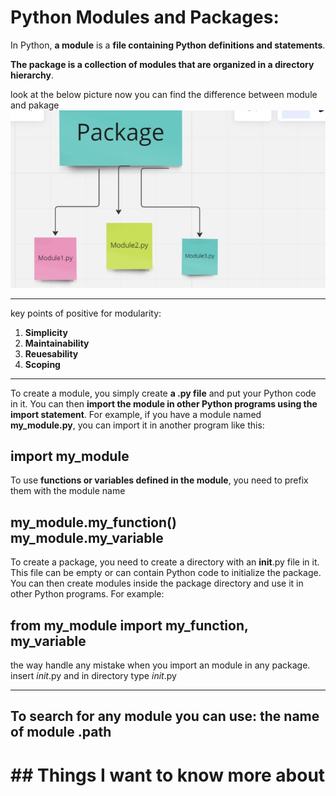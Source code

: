 # Python Modules and Packages:

In Python, **a module** is a **file containing Python definitions and statements**.

 **The package is a collection of modules that are organized in a directory hierarchy**.

look at the below picture 
now you can find the difference between module and pakage
![](module.jpg)
*******
key points of positive for modularity:
1. **Simplicity**
2. **Maintainability**
3. **Reuesability**
4. **Scoping**


****
To create a module, you simply create **a .py file** and put your Python code in it. You can then **import the module in other Python programs using the import statement**. For example, if you have a module named **my_module.py**, you can import it in another program like this:

import my_module
----

To use **functions or variables defined in the module**, you need to prefix them with the module name

my_module.my_function()
my_module.my_variable
----
To create a package, you need to create a directory with an __init__.py file in it. This file can be empty or can contain Python code to initialize the package. You can then create modules inside the package directory and use it in other Python programs. For example:

from my_module import my_function, my_variable
-----

the way handle any mistake when you import an module in any package.
insert
_init_.py
and in directory type
_init_.py
****
**To search for any module you can use:**
**the name of module .path**
----
# ## Things I want to know more about


